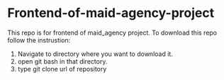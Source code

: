 # Frontend-of-maid-agency-project
This repo is for frontend of maid_agency project. 
To download this repo follow the instrustion:
1. Navigate to directory where you want to download it. 
2. open git bash in that directory.
3. type git clone url of repository  

